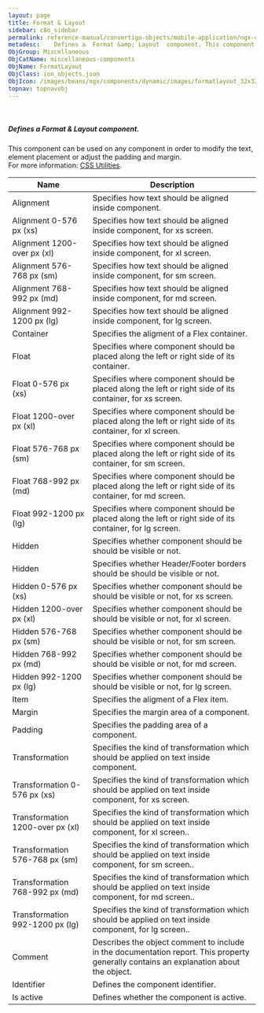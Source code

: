 ```yaml
---
layout: page
title: Format & Layout
sidebar: c8o_sidebar
permalink: reference-manual/convertigo-objects/mobile-application/ngx-components/miscellaneous-components/format-&-layout/
metadesc:    Defines a  Format &amp; Layout  component. This component can be used on any component in order to modify the text, element placement or adjust the
ObjGroup: Miscellaneous
ObjCatName: miscellaneous-components
ObjName: FormatLayout
ObjClass: ion_objects.json
ObjIcon: /images/beans/ngx/components/dynamic/images/formatlayout_32x32.png
topnav: topnavobj
---
```

 <br/>

##### Defines a <i>Format &amp; Layout</i> component.<br/>
This component can be used on any component in order to modify the text, element placement or adjust the padding and margin.<br/>
 For more information: <a href='https://ionic-docs-o31kiyk8l-ionic1.vercel.app/docs/layout/css-utilities'>CSS Utilities</a>.

Name | Description 
--- | ---
Alignment | Specifies how text should be aligned inside component.
Alignment 0-576 px (xs) | Specifies how text should be aligned inside component, for xs screen.
Alignment 1200-over px (xl) | Specifies how text should be aligned inside component, for xl screen.
Alignment 576-768 px (sm) | Specifies how text should be aligned inside component, for sm screen.
Alignment 768-992 px (md) | Specifies how text should be aligned inside component, for md screen.
Alignment 992-1200 px (lg) | Specifies how text should be aligned inside component, for lg screen.
Container | Specifies the aligment of a Flex container.
Float | Specifies where component should be placed along the left or right side of its container.
Float 0-576 px (xs) | Specifies where component should be placed along the left or right side of its container, for xs screen.
Float 1200-over px (xl) | Specifies where component should be placed along the left or right side of its container, for xl screen.
Float 576-768 px (sm) | Specifies where component should be placed along the left or right side of its container, for sm screen.
Float 768-992 px (md) | Specifies where component should be placed along the left or right side of its container, for md screen.
Float 992-1200 px (lg) | Specifies where component should be placed along the left or right side of its container, for lg screen.
Hidden | Specifies whether component should be should be visible or not.
Hidden | Specifies whether Header/Footer borders should be should be visible or not.
Hidden 0-576 px (xs) | Specifies whether component should be should be visible or not, for xs screen.
Hidden 1200-over px (xl) | Specifies whether component should be should be visible or not, for xl screen.
Hidden 576-768 px (sm) | Specifies whether component should be should be visible or not, for sm screen.
Hidden 768-992 px (md) | Specifies whether component should be should be visible or not, for md screen.
Hidden 992-1200 px (lg) | Specifies whether component should be should be visible or not, for lg screen.
Item | Specifies the aligment of a Flex item.
Margin | Specifies the margin area of a component.
Padding | Specifies the padding area of a component.
Transformation | Specifies the kind of transformation which should be applied on text inside component.
Transformation 0-576 px (xs) | Specifies the kind of transformation which should be applied on text inside component, for xs screen.
Transformation 1200-over px (xl) | Specifies the kind of transformation which should be applied on text inside component, for xl screen..
Transformation 576-768 px (sm) | Specifies the kind of transformation which should be applied on text inside component, for sm screen..
Transformation 768-992 px (md) | Specifies the kind of transformation which should be applied on text inside component, for md screen..
Transformation 992-1200 px (lg) | Specifies the kind of transformation which should be applied on text inside component, for lg screen..
Comment | Describes the object comment to include in the documentation report.  This property generally contains an explanation about the object. 
Identifier | Defines the component identifier.  
Is active | Defines whether the component is active. 

